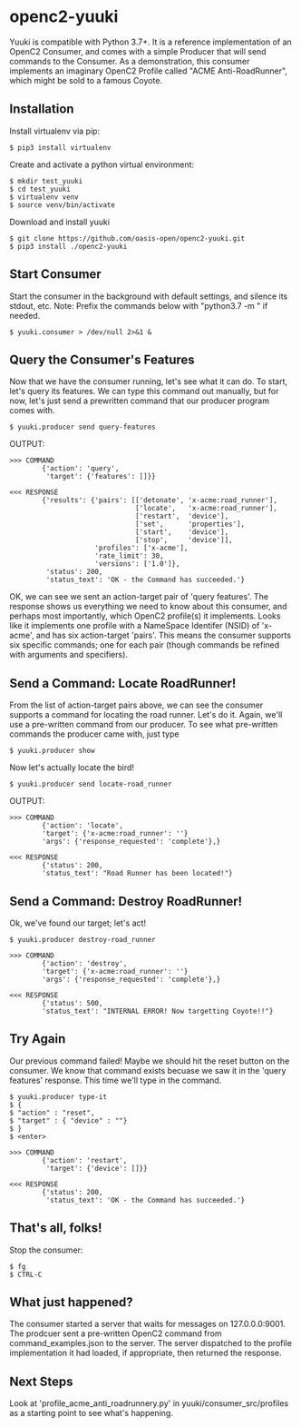 # openc2-yuuki

Yuuki is compatible with Python 3.7+. It is a reference implementation of an OpenC2 Consumer, and comes with a simple Producer that will send commands to the Consumer.
As a demonstration, this consumer implements an imaginary OpenC2 Profile called "ACME Anti-RoadRunner", which might be sold to a famous Coyote.

## Installation

Install virtualenv via pip:

    $ pip3 install virtualenv

Create and activate a python virtual environment:
    
    $ mkdir test_yuuki
    $ cd test_yuuki
    $ virtualenv venv
    $ source venv/bin/activate

Download and install yuuki
    
    $ git clone https://github.com/oasis-open/openc2-yuuki.git
    $ pip3 install ./openc2-yuuki



## Start Consumer

Start the consumer in the background with default settings, and silence its stdout, etc. Note: Prefix the commands below with "python3.7 -m " if needed.

    $ yuuki.consumer > /dev/null 2>&1 &

## Query the Consumer's Features

Now that we have the consumer running, let's see what it can do. To start, let's query its features. We can type this command out manually, but for now, let's just send a prewritten command that our producer program comes with.

    $ yuuki.producer send query-features

OUTPUT:

    >>> COMMAND
            {'action': 'query',
             'target': {'features': []}}

    <<< RESPONSE
            {'results': {'pairs': [['detonate', 'x-acme:road_runner'],
                                   ['locate',   'x-acme:road_runner'],
                                   ['restart',  'device'],
                                   ['set',      'properties'],
                                   ['start',    'device'],
                                   ['stop',     'device']],
                         'profiles': ['x-acme'],
                         'rate_limit': 30,
                         'versions': ['1.0']},
             'status': 200,
             'status_text': 'OK - the Command has succeeded.'}

OK, we can see we sent an action-target pair of 'query features'. The response shows us everything we need to know about this consumer, and perhaps most importantly, which OpenC2 profile(s) it implements. Looks like it implements one profile with a NameSpace Identifer (NSID) of 'x-acme', and has six action-target 'pairs'. This means the consumer supports six specific commands; one for each pair (though commands be refined with arguments and specifiers).

## Send a Command: Locate RoadRunner!

From the list of action-target pairs above, we can see the consumer supports a command for locating the road runner. Let's do it. Again, we'll use a pre-written command from our producer. To see what pre-written commands the producer came with, just type

    $ yuuki.producer show

Now let's actually locate the bird!

    $ yuuki.producer send locate-road_runner

OUTPUT:

    >>> COMMAND
            {'action': 'locate',
            'target': {'x-acme:road_runner': ''}
            'args': {'response_requested': 'complete'},}

    <<< RESPONSE
            {'status': 200,
            'status_text': "Road Runner has been located!"}

## Send a Command: Destroy RoadRunner!

Ok, we've found our target; let's act!

    $ yuuki.producer destroy-road_runner

    >>> COMMAND
            {'action': 'destroy',
            'target': {'x-acme:road_runner': ''}
            'args': {'response_requested': 'complete'},}

    <<< RESPONSE
            {'status': 500,
            'status_text': "INTERNAL ERROR! Now targetting Coyote!!"}

## Try Again

Our previous command failed! Maybe we should hit the reset button on the consumer. We know that command exists becuase we saw it in the 'query features' response. This time we'll type in the command.
    
    $ yuuki.producer type-it
    $ {
    $ "action" : "reset",
    $ "target" : { "device" : ""}
    $ }
    $ <enter>

    >>> COMMAND
            {'action': 'restart',
             'target': {'device': []}}

    <<< RESPONSE
            {'status': 200,
             'status_text': 'OK - the Command has succeeded.'}


## That's all, folks!

Stop the consumer:

    $ fg
    $ CTRL-C


## What just happened?

The consumer started a server that waits for messages on 127.0.0.0:9001.
The prodcuer sent a pre-written OpenC2 command from command_examples.json to the server.
The server dispatched to the profile implementation it had loaded, if appropriate, then returned the response.



## Next Steps
Look at 'profile_acme_anti_roadrunnery.py' in yuuki/consumer_src/profiles as a starting point to see what's happening.